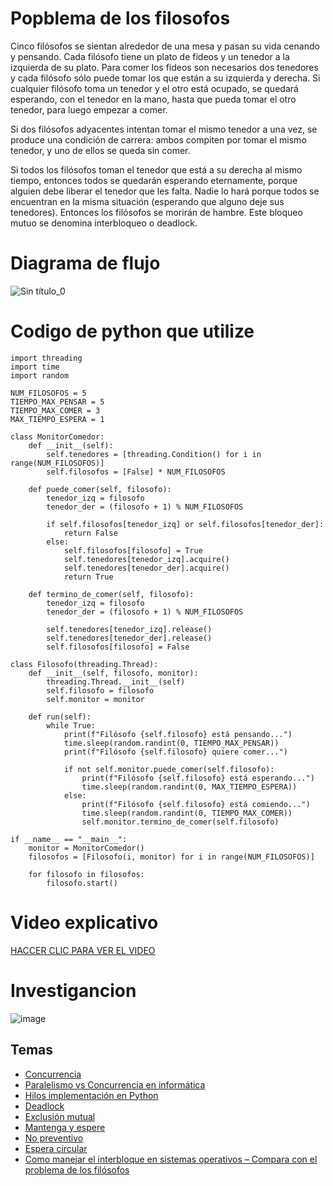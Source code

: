 # Popblema de los filosofos

Cinco filósofos se sientan alrededor de una mesa y pasan su vida cenando y pensando. Cada filósofo tiene un plato de fideos y un tenedor a la izquierda de su plato. Para comer los fideos son necesarios dos tenedores y cada filósofo sólo puede tomar los que están a su izquierda y derecha. Si cualquier filósofo toma un tenedor y el otro está ocupado, se quedará esperando, con el tenedor en la mano, hasta que pueda tomar el otro tenedor, para luego empezar a comer. 

Si dos filósofos adyacentes intentan tomar el mismo tenedor a una vez, se produce una condición de carrera: ambos compiten por tomar el mismo tenedor, y uno de ellos se queda sin comer. 

Si todos los filósofos toman el tenedor que está a su derecha al mismo tiempo, entonces todos se quedarán esperando eternamente, porque alguien debe liberar el tenedor que les falta. Nadie lo hará porque todos se encuentran en la misma situación (esperando que alguno deje sus tenedores). Entonces los filósofos se morirán de hambre. Este bloqueo mutuo se denomina interbloqueo o deadlock. 

# Diagrama de flujo
![Sin título_0](https://user-images.githubusercontent.com/107761268/228698071-194eace6-e373-4b5a-99fb-2331b7bf2ed9.jpg)

# Codigo de python que utilize 

````
import threading
import time
import random

NUM_FILOSOFOS = 5
TIEMPO_MAX_PENSAR = 5
TIEMPO_MAX_COMER = 3
MAX_TIEMPO_ESPERA = 1

class MonitorComedor:
    def __init__(self):
        self.tenedores = [threading.Condition() for i in range(NUM_FILOSOFOS)]
        self.filosofos = [False] * NUM_FILOSOFOS
    
    def puede_comer(self, filosofo):
        tenedor_izq = filosofo
        tenedor_der = (filosofo + 1) % NUM_FILOSOFOS
        
        if self.filosofos[tenedor_izq] or self.filosofos[tenedor_der]:
            return False
        else:
            self.filosofos[filosofo] = True
            self.tenedores[tenedor_izq].acquire()
            self.tenedores[tenedor_der].acquire()
            return True
        
    def termino_de_comer(self, filosofo):
        tenedor_izq = filosofo
        tenedor_der = (filosofo + 1) % NUM_FILOSOFOS
        
        self.tenedores[tenedor_izq].release()
        self.tenedores[tenedor_der].release()
        self.filosofos[filosofo] = False

class Filosofo(threading.Thread):
    def __init__(self, filosofo, monitor):
        threading.Thread.__init__(self)
        self.filosofo = filosofo
        self.monitor = monitor
    
    def run(self):
        while True:
            print(f"Filósofo {self.filosofo} está pensando...")
            time.sleep(random.randint(0, TIEMPO_MAX_PENSAR))
            print(f"Filósofo {self.filosofo} quiere comer...")
            
            if not self.monitor.puede_comer(self.filosofo):
                print(f"Filósofo {self.filosofo} está esperando...")
                time.sleep(random.randint(0, MAX_TIEMPO_ESPERA))
            else:
                print(f"Filósofo {self.filosofo} está comiendo...")
                time.sleep(random.randint(0, TIEMPO_MAX_COMER))
                self.monitor.termino_de_comer(self.filosofo)

if __name__ == "__main__":
    monitor = MonitorComedor()
    filosofos = [Filosofo(i, monitor) for i in range(NUM_FILOSOFOS)]
    
    for filosofo in filosofos:
        filosofo.start()
````

# Video explicativo

[HACCER CLIC PARA VER EL VIDEO]()

# Investigancion
![image](https://user-images.githubusercontent.com/107761268/226145345-714825c7-9a2c-4776-856a-518e4a353e2a.png)

## Temas


- [Concurrencia](Concurrencia.md)
- [Paralelismo vs Concurrencia en informática](Paralelismo_vs_Concurrencia.md)
- [Hilos implementación en Python](hilos_implementación_en_python.md)
- [Deadlock](deadlock.md)
- [Exclusión mutual](exclusión_mutual.md)
- [Mantenga y espere](mantenga_&_espere.md)
- [No preventivo](no_preventivo.md)
- [Espera circular](espera_circular.md)
- [Como manejar el interbloque en sistemas operativos – Compara con el problema de los filósofos](manejo_interbloqueo.md)
